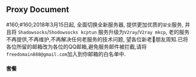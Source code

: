 
## Proxy Document

#160;#160;2018年3月15日起, 全面切换全新服务器, 提供更加优质的`安全`服务, 并且将 `Shadowsocks`/`Shodowsocks kcptun` 服务升级为`V2ray`/`V2ray mkcp`, 老的服务不再提供,不再维护,不再解决任何老服务的技术问题, 望各位新老朋友周知.已将各位所留的邮箱改为各位的QQ邮箱,避免服务邮件被拦截,请将`freedomain888@gmail.com`加入到你邮箱的白名单中.


#### 套餐
